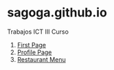 # sagoga.github.io
Trabajos ICT III Curso
1. [First Page](FirstPage.html)
2. [Profile Page](ProfilePage.html)
3. [Restaurant Menu](RestaurantMenu.html)
